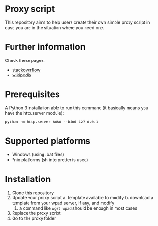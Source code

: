 # Proxy script

This repository aims to help users create their own simple proxy script in case you are in the situation where you need one.

# Further information

Check these pages:
* [stackoverflow](https://stackoverflow.com/questions/191023/how-does-windows-actually-detect-lan-proxy-settings-when-using-automatic-confi)
* [wikipedia](https://en.wikipedia.org/wiki/Web_Proxy_Auto-Discovery_Protocol)

# Prerequisites

A Python 3 installation able to run this command (it basically means you have the http.server module):

`python -m http.server 8080 --bind 127.0.0.1`

# Supported platforms

* Windows (using .bat files)
* \*nix platforms (sh interpretter is used)

# Installation

1. Clone this repository
2. Update your proxy script
   a. template available to modify
   b. download a template from your wpad server, if any, and modify
      1. a command like `wget wpad` should be enough in most cases
3. Replace the proxy script
4. Go to the proxy folder
